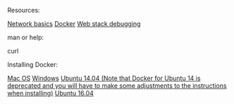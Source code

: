 Resources:

[Network basics](https://intranet.alxswe.com/concepts/33)
[Docker](https://intranet.alxswe.com/concepts/65)
[Web stack debugging](https://intranet.alxswe.com/concepts/68)


man or help:

curl


Installing Docker:

[Mac OS](https://docs.docker.com/desktop/install/mac-install/)
[Windows](https://docs.docker.com/desktop/install/windows-install/)
[Ubuntu 14.04 (Note that Docker for Ubuntu 14 is deprecated and you will have to make some adjustments to the instructions when installing)](https://www.liquidweb.com/kb/how-to-install-docker-on-ubuntu-14-04-lts/)
[Ubuntu 16.04](https://www.digitalocean.com/community/tutorials/how-to-install-and-use-docker-on-ubuntu-16-04)

